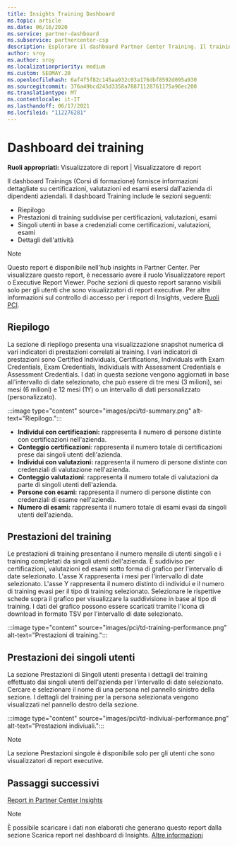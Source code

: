 ```yaml
---
title: Insights Training Dashboard
ms.topic: article
ms.date: 06/16/2020
ms.service: partner-dashboard
ms.subservice: partnercenter-csp
description: Esplorare il dashboard Partner Center Training. Il training è uno dei report disponibili nell'area Partner Center Insights (PCI).
author: sroy
ms.author: sroy
ms.localizationpriority: medium
ms.custom: SEOMAY.20
ms.openlocfilehash: 6af4f5f82c145aa932c03a176dbf8592d095a930
ms.sourcegitcommit: 376a49bcd245d3358a78871128761175a96ec200
ms.translationtype: MT
ms.contentlocale: it-IT
ms.lasthandoff: 06/17/2021
ms.locfileid: "112276281"
---
```

# <a name="trainings-dashboard"></a>Dashboard dei training

**Ruoli appropriati:** Visualizzatore di report | Visualizzatore di report

Il dashboard Trainings (Corsi di formazione) fornisce informazioni dettagliate su certificazioni, valutazioni ed esami esersi dall'azienda di dipendenti aziendali. Il dashboard Training include le sezioni seguenti:

- Riepilogo
- Prestazioni di training suddivise per certificazioni, valutazioni, esami
- Singoli utenti in base a credenziali come certificazioni, valutazioni, esami
- Dettagli dell'attività

>[!NOTE] 
>Questo report è disponibile nell'hub insights in Partner Center. Per visualizzare questo report, è necessario avere il ruolo Visualizzatore report o Executive Report Viewer. Poche sezioni di questo report saranno visibili solo per gli utenti che sono visualizzatori di report executive. Per altre informazioni sul controllo di accesso per i report di Insights, vedere [Ruoli PCI](pci-roles.md).

## <a name="summary"></a>Riepilogo

La sezione di riepilogo presenta una visualizzazione snapshot numerica di vari indicatori di prestazioni correlati ai training. I vari indicatori di prestazioni sono Certified Individuals, Certifications, Individuals with Exam Credentials, Exam Credentials, Individuals with Assessment Credentials e Assessment Credentials. I dati in questa sezione vengono aggiornati in base all'intervallo di date selezionato, che può essere di tre mesi (3 milioni), sei mesi (6 milioni) e 12 mesi (1Y) o un intervallo di dati personalizzato (personalizzato). 

:::image type="content" source="images/pci/td-summary.png" alt-text="Riepilogo.":::

- **Individui con certificazioni:** rappresenta il numero di persone distinte con certificazioni nell'azienda.
- **Conteggio certificazioni**: rappresenta il numero totale di certificazioni prese dai singoli utenti dell'azienda.
- **Individui con valutazioni:** rappresenta il numero di persone distinte con credenziali di valutazione nell'azienda. 
- **Conteggio valutazioni**: rappresenta il numero totale di valutazioni da parte di singoli utenti dell'azienda.
- **Persone con esami:** rappresenta il numero di persone distinte con credenziali di esame nell'azienda. 
- **Numero di esami:** rappresenta il numero totale di esami evasi da singoli utenti dell'azienda.

## <a name="training-performance"></a>Prestazioni del training

Le prestazioni di training presentano il numero mensile di utenti singoli e i training completati da singoli utenti dell'azienda. È suddiviso per certificazioni, valutazioni ed esami sotto forma di grafico per l'intervallo di date selezionato. L'asse X rappresenta i mesi per l'intervallo di date selezionato. L'asse Y rappresenta il numero distinto di individui e il numero di training evasi per il tipo di training selezionato. Selezionare le rispettive schede sopra il grafico per visualizzare la suddivisione in base al tipo di training. I dati del grafico possono essere scaricati tramite l'icona di download in formato TSV per l'intervallo di date selezionato.

:::image type="content" source="images/pci/td-training-performance.png" alt-text="Prestazioni di training.":::

## <a name="individuals-performance"></a>Prestazioni dei singoli utenti

La sezione Prestazioni di Singoli utenti presenta i dettagli del training effettuato dai singoli utenti dell'azienda per l'intervallo di date selezionato. Cercare e selezionare il nome di una persona nel pannello sinistro della sezione. I dettagli del training per la persona selezionata vengono visualizzati nel pannello destro della sezione.

:::image type="content" source="images/pci/td-indiviual-performance.png" alt-text="Prestazioni indiviuali.":::

>[!NOTE] 
> La sezione Prestazioni singole è disponibile solo per gli utenti che sono visualizzatori di report executive. 

## <a name="next-steps"></a>Passaggi successivi

[Report in Partner Center Insights](partner-center-insights.md)

>[!NOTE] 
> È possibile scaricare i dati non elaborati che generano questo report dalla sezione Scarica report nel dashboard di Insights. [Altre informazioni](pci-download-reports.md)
